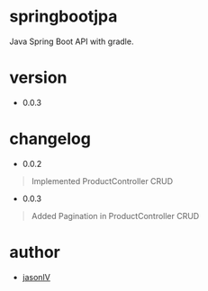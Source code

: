 # springbootjpa

Java Spring Boot API with gradle.

# version

- 0.0.3

# changelog

- 0.0.2

> Implemented ProductController CRUD

- 0.0.3

> Added Pagination in ProductController CRUD

# author

- [jasonIV](https://github.com/jasonIV)
